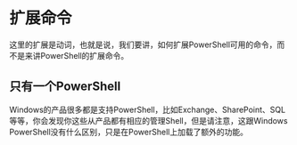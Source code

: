 # 扩展命令

这里的扩展是动词，也就是说，我们要讲，如何扩展PowerShell可用的命令，而不是来讲PowerShell的扩展命令。

## 只有一个PowerShell

Windows的产品很多都是支持PowerShell，比如Exchange、SharePoint、SQL等等，你会发现你这些从产品都有相应的管理Shell，但是请注意，这跟Windows PowerShell没有什么区别，只是在PowerShell上加载了额外的功能。
